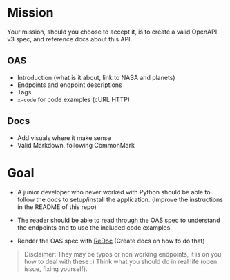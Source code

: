 # Mission

Your mission, should you choose to accept it, is to create a valid OpenAPI v3 spec,
and reference docs about this API.

## OAS

- Introduction (what is it about, link to NASA and planets)
- Endpoints and endpoint descriptions
- Tags
- `x-code` for code examples (cURL HTTP)

## Docs

- Add visuals where it make sense
- Valid Markdown, following CommonMark

# Goal

- A junior developer who never worked with Python should be able to follow the docs to
setup/install the application. (Improve the instructions in the README of this repo)

- The reader should be able to read through the OAS spec to understand the endpoints and to use the included
code examples.

- Render the OAS spec with [ReDoc](https://github.com/Redocly/redoc "Link to ReDoc") (Create docs on how to do that)

> Disclaimer: They may be typos or non working endpoints, it is on you how to deal with these :)
Think what you should do in real life (open issue, fixing yourself).
